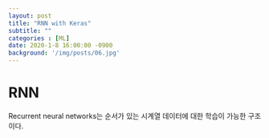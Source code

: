 ```yaml
---
layout: post
title: "RNN with Keras"
subtitle: ""
categories : [ML]
date: 2020-1-8 16:00:00 -0900
background: '/img/posts/06.jpg'
---
```


# RNN
 Recurrent neural networks는 순서가 있는 시계열 데이터에 대한 학습이 가능한 구조이다.
 